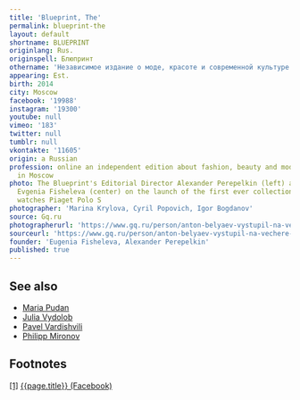 ```yaml
---
title: 'Blueprint, The'
permalink: blueprint-the
layout: default
shortname: BLUEPRINT
originlang: Rus.
originspell: Блюпринт
othername: 'Независимое издание о моде, красоте и современной культуре'
appearing: Est.
birth: 2014
city: Moscow
facebook: '19988'
instagram: '19300'
youtube: null
vimeo: '183'
twitter: null
tumblr: null
vkontakte: '11605'
origin: a Russian
profession: online an independent edition about fashion, beauty and modern culture based
  in Moscow
photo: The Blueprint's Editorial Director Alexander Perepelkin (left) and Publisher
  Evgenia Fisheleva (center) on the launch of the first ever collection of steel
  watches Piaget Polo S
photographer: 'Marina Krylova, Cyril Popovich, Igor Bogdanov'
source: Gq.ru
photographerurl: 'https://www.gq.ru/person/anton-belyaev-vystupil-na-vechere-gq-i-piaget'
sourceurl: 'https://www.gq.ru/person/anton-belyaev-vystupil-na-vechere-gq-i-piaget'
founder: 'Eugenia Fisheleva, Alexander Perepelkin'
published: true
---
```


## See also

+ [Maria Pudan](pudan-maria)
+ [Julia Vydolob](vydolob-julia)
+ [Pavel Vardishvili](vardishvili-pavel)
+ [Philipp Mironov](mironov-philipp)

## Footnotes

[[1]](#a1) <span id="f1"></span> [{{page.title}} (Facebook)](https://www.facebook.com/theblueprintmedia/)
